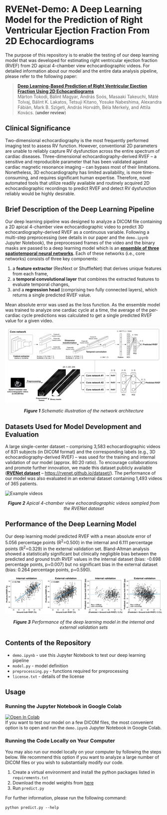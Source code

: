 # RVENet-Demo: A Deep Learning Model for the Prediction of Right Ventricular Ejection Fraction From 2D Echocardiograms


The purpose of this repository is to enable the testing of our deep learning model that was developed for estimating right ventricular ejection fraction (RVEF) from 2D apical 4-chamber view echocardiographic videos. For detailed information about our model and the entire data analysis pipeline, please refer to the following paper:

> [**Deep Learning-Based Prediction of Right Ventricular Ejection Fraction Using 2D Echocardiograms**](https://rvenet.github.io/dataset/)<br/>
  Márton Tokodi, Bálint Magyar, András Soós, Masaaki Takeuchi, Máté Tolvaj, Bálint K. Lakatos, Tetsuji Kitano, Yosuke Nabeshima, Alexandra Fábián, Mark B. Szigeti, András Horváth, Béla Merkely, and Attila Kovács. (<b>under review</b>)

## Clinical Significance


Two-dimensional echocardiography is the most frequently performed imaging test to assess RV function. However, conventional 2D parameters are unable to reliably capture RV dysfunction across the entire spectrum of cardiac diseases. Three-dimensional echocardiography-derived RVEF – a sensitive and reproducible parameter that has been validated against cardiac magnetic resonance imaging – can bypass most of their limitations. Nonetheless, 3D echocardiography has limited availability, is more time-consuming, and requires significant human expertise. Therefore, novel automated tools that utilize readily available and routinely acquired 2D echocardiographic recordings to predict RVEF and detect RV dysfunction reliably would be highly desirable.

## Brief Description of the Deep Learning Pipeline


Our deep learning pipeline was designed to analyze a DICOM file containing a 2D apical 4-chamber view echocardiographic video to predict 3D echocardiography-derived RVEF as a continuous variable. Following a multi-step preprocessing (see details in our paper and the `demo.ipynb` Jupyter Notebook), the preprocessed frames of the video and the binary masks are passed to a deep learning model which is an <ins>**ensemble of three spatiotemporal neural networks**</ins>. Each of these networks (i.e., core networks) consists of three key components:

  1) a **feature extractor** (ResNext or ShuffleNet) that derives unique features from each frame,<br/>
  2) a **temporal convolutional layer** that combines the extracted features to evaluate temporal changes,
  3) and a **regression head** (comprising two fully connected layers), which returns a single predicted RVEF value.

Mean absolute error was used as the loss function. As the ensemble model was trained to analyze one cardiac cycle at a time, the average of the per-cardiac cycle predictions was calculated to get a single predicted RVEF value for a given video.

![Schematic illustration of the network architecture](imgs/network_architecture-01.png)
<div align="center"><i><b>Figure 1</b> Schematic illustration of the network architecture</i></div>

## Datasets Used for Model Development and Evaluation


A large single-center dataset – comprising 3,583 echocardiographic videos of 831 subjects (in DICOM format) and the corresponding labels (e.g., 3D echocardiography-derived RVEF) – was used for the training and internal validation of our model (approx. 80:20 ratio). To encourage collaborations and promote further innovation, we made this dataset publicly available (<ins>**RVENet dataset**</ins> – https://rvenet.github.io/dataset/). The performance of our model was also evaluated in an external dataset containing 1,493 videos of 365 patients.

![Example videos](imgs/dicom_collage.gif)
<div align="center"><i><b>Figure 2</b> Apical 4-chamber view echocardiographic videos sampled from the RVENet dataset</i></p></div>

## Performance of the Deep Learning Model


Our deep learning model predicted RVEF with a mean absolute error of 5.056 percentage points (R<sup>2</sup>=0.500) in the internal and 6.111 percentage points (R<sup>2</sup>=0.329) in the external validation set. Bland-Altman analysis showed a statistically significant but clinically negligible bias between the predicted and ground truth RVEF values in the internal dataset (bias: -0.698 percentage points, p=0.007) but no significant bias in the external dataset (bias: 0.264 percentage points, p=0.590). 

![Performance of the deep learning model](imgs/model_performance-01.png)
<div align="center"><i><b>Figure 3</b> Performance of the deep learning model in the internal and external validation sets</i></div>

## Contents of the Repository


  - `demo.ipynb` - use this Jupyter Notebook to test our deep learning pipeline
  - `model.py` - model definition
  - `preprocessing.py` - functions required for preprocessing
  - `license.txt` - details of the license

## Usage


### Running the Jupyter Notebook in Google Colab

[![Open In Colab](https://colab.research.google.com/assets/colab-badge.svg)](https://colab.research.google.com/github/mr-BM/RVEnet-demo/blob/master/demo.ipynb)<br>
If you want to test our model on a few DICOM files, the most convenient option is to open and run the `demo.ipynb` Jupyter Notebook in Google Colab.

### Running the Code Locally on Your Computer

You may also run our model locally on your computer by following the steps below. We recommend this option if you want to analyze a large number of DICOM files or you wish to substantially modify our code.

  1) Create a virtual environment and install the python packages listed in `requirements.txt`
  2) Download the model weights from [here](https://www.dropbox.com/s/d1w0nh1rzclo4ox/full_ensemble_model.pt?dl=1)
  3) Run `predict.py`

For further information, please run the following command: <br>
```
python predict.py --help
```  
